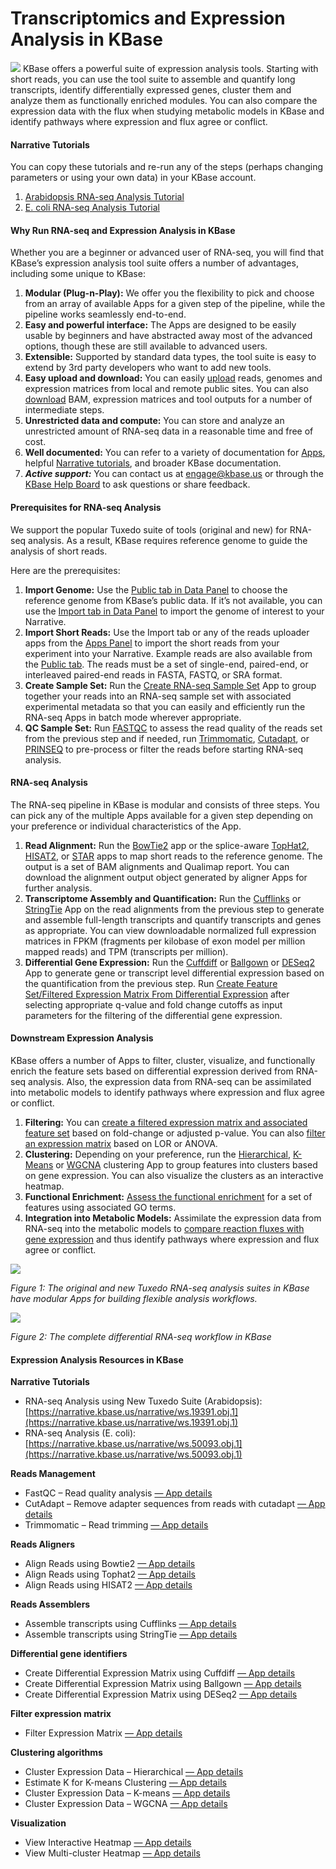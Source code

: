 # Transcriptomics and Expression Analysis in KBase

![](../../.gitbook/assets/expression-1.jpg) KBase offers a powerful suite of expression analysis tools. Starting with short reads, you can use the tool suite to assemble and quantify long transcripts, identify differentially expressed genes, cluster them and analyze them as functionally enriched modules. You can also compare the expression data with the flux when studying metabolic models in KBase and identify pathways where expression and flux agree or conflict.

#### Narrative Tutorials

You can copy these tutorials and re-run any of the steps \(perhaps changing parameters or using your own data\) in your KBase account.

1. [Arabidopsis RNA-seq Analysis Tutorial](https://narrative.kbase.us/narrative/ws.19391.obj.1)
2. [E. coli RNA-seq Analysis Tutorial](https://narrative.kbase.us/narrative/ws.50093.obj.1)

#### Why Run RNA-seq and Expression Analysis in KBase

Whether you are a beginner or advanced user of RNA-seq, you will find that KBase’s expression analysis tool suite offers a number of advantages, including some unique to KBase:

1. **Modular \(Plug-n-Play\):** We offer you the flexibility to pick and choose from an array of available Apps for a given step of the pipeline, while the pipeline works seamlessly end-to-end.
2. **Easy and powerful interface:** The Apps are designed to be easily usable by beginners and have abstracted away most of the advanced options, though these are still available to advanced users.
3. **Extensible:** Supported by standard data types, the tool suite is easy to extend by 3rd party developers who want to add new tools.
4. **Easy upload and download:** You can easily [upload](../../working-with-data-1/data-upload-download-guide/) reads, genomes and expression matrices from local and remote public sites. You can also [download](../../working-with-data-1/data-upload-download-guide/) BAM, expression matrices and tool outputs for a number of intermediate steps.
5. **Unrestricted data and compute:** You can store and analyze an unrestricted amount of RNA-seq data in a reasonable time and free of cost.
6. **Well documented:** You can refer to a variety of documentation for [Apps](https://narrative.kbase.us/#catalog/apps), helpful [Narrative tutorials](https://kbase.us/narrative-library/), and broader KBase documentation.
7. _**Active support:**_ You can contact us at [engage@kbase.us](mailto:engage@kbase.us) or through the [KBase Help Board](../../troubleshooting-1/support.md) to ask questions or share feedback.

#### Prerequisites for RNA-seq Analysis

We support the popular Tuxedo suite of tools \(original and new\) for RNA-seq analysis. As a result, KBase requires reference genome to guide the analysis of short reads. 

Here are the prerequisites:

1. **Import Genome:** Use the [Public tab in Data Panel](../../getting-started/narrative-user-guide/add-data-to-your-narrative.md) to choose the reference genome from KBase’s public data. If it’s not available, you can use the [Import tab in Data Panel](../../getting-started/narrative-user-guide/add-data-to-your-narrative.md) to import the genome of interest to your Narrative.
2. **Import Short Reads:** Use the Import tab or any of the reads uploader apps from the [Apps Panel](../../getting-started/narrative-user-guide/browse-kbase-analysis-tools.md) to import the short reads from your experiment into your Narrative. Example reads are also available from the [Public tab](../../getting-started/narrative-user-guide/add-data-to-your-narrative.md). The reads must be a set of single-end, paired-end, or interleaved paired-end reads in FASTA, FASTQ, or SRA format.
3. **Create Sample Set:** Run the [Create RNA-seq Sample Set](https://narrative.kbase.us/#catalog/apps/KBaseRNASeq/describe_rnaseq_experiment/release) App to group together your reads into an RNA-seq sample set with associated experimental metadata so that you can easily and efficiently run the RNA-seq Apps in batch mode wherever appropriate.
4. **QC Sample Set:** Run [FASTQC](https://narrative.kbase.us/#appcatalog/app/kb_fastqc/runFastQC/release) to assess the read quality of the reads set from the previous step and if needed, run [Trimmomatic](https://narrative.kbase.us/#appcatalog/app/kb_trimmomatic/run_trimmomatic/release), [Cutadapt](https://narrative.kbase.us/#appcatalog/app/kb_cutadapt/remove_adapters/release), or [PRINSEQ](https://narrative.kbase.us/#appcatalog/app/kb_PRINSEQ/execReadLibraryPRINSEQ/release) to pre-process or filter the reads before starting RNA-seq analysis.

#### RNA-seq Analysis

The RNA-seq pipeline in KBase is modular and consists of three steps. You can pick any of the multiple Apps available for a given step depending on your preference or individual characteristics of the App.

1. **Read Alignment:** Run the [BowTie2](https://narrative.kbase.us/#appcatalog/app/kb_Bowtie2/align_reads_using_bowtie2/release) app or the splice-aware [TopHat2](https://narrative.kbase.us/#catalog/apps/kb_tophat2/align_reads_using_tophat2/release), [HISAT2](https://narrative.kbase.us/#catalog/apps/kb_hisat2/align_reads_using_hisat2/release), or [STAR](https://narrative.kbase.us/#catalog/apps/STAR/align_reads_using_STAR/beta) apps to map short reads to the reference genome. The output is a set of BAM alignments and Qualimap report. You can download the alignment output object generated by aligner Apps for further analysis.
2. **Transcriptome Assembly and Quantification:** Run the [Cufflinks](https://narrative.kbase.us/#catalog/apps/kb_cufflinks/assemble_transcripts_using_cufflinks/release) or [StringTie](https://narrative.kbase.us/#catalog/apps/kb_stringtie/run_stringtie/release) App on the read alignments from the previous step to generate and assemble full-length transcripts and quantify transcripts and genes as appropriate. You can view downloadable normalized full expression matrices in FPKM \(fragments per kilobase of exon model per million mapped reads\) and TPM \(transcripts per million\).
3. **Differential Gene Expression:** Run the [Cuffdiff](https://narrative.kbase.us/#catalog/apps/kb_cufflinks/run_Cuffdiff/release) or [Ballgown](https://narrative.kbase.us/#catalog/apps/kb_ballgown/run_ballgown_app/release) or [DESeq2](https://narrative.kbase.us/#catalog/apps/kb_deseq/run_DESeq2/release) App to generate gene or transcript level differential expression based on the quantification from the previous step. Run [Create Feature Set/Filtered Expression Matrix From Differential Expression](https://narrative.kbase.us/#appcatalog/app/FeatureSetUtils/upload_featureset_from_diff_expr/release) after selecting appropriate q-value and fold change cutoffs as input parameters for the filtering of the differential gene expression.

#### Downstream Expression Analysis

KBase offers a number of Apps to filter, cluster, visualize, and functionally enrich the feature sets based on differential expression derived from RNA-seq analysis. Also, the expression data from RNA-seq can be assimilated into metabolic models to identify pathways where expression and flux agree or conflict.

1. **Filtering:** You can [create a filtered expression matrix and associated feature set](https://narrative.kbase.us/#catalog/apps/FeatureSetUtils/upload_featureset_from_diff_expr/release) based on fold-change or adjusted p-value. You can also [filter an expression matrix](https://narrative.kbase.us/#catalog/apps/CoExpression/expression_toolkit_filter_expression/release) based on LOR or ANOVA.
2. **Clustering:** Depending on your preference, run the [Hierarchical](https://narrative.kbase.us/#catalog/apps/KBaseFeatureValues/expression_toolkit_cluster_hierarchical/release), [K-Means](https://narrative.kbase.us/#catalog/apps/KBaseFeatureValues/expression_toolkit_cluster_k_means/release) or [WGCNA](https://narrative.kbase.us/#catalog/apps/CoExpression/expression_toolkit_cluster_WGCNA/release) clustering App to group features into clusters based on gene expression. You can also visualize the clusters as an interactive heatmap.
3. **Functional Enrichment:** [Assess the functional enrichment](https://narrative.kbase.us/#appcatalog/app/kb_functional_enrichment_1/functional_enrichment_go_term/release) for a set of features using associated GO terms.
4. **Integration into Metabolic Models:** Assimilate the expression data from RNA-seq into the metabolic models to [compare reaction fluxes with gene expression](https://narrative.kbase.us/#appcatalog/app/fba_tools/compare_flux_with_expression) and thus identify pathways where expression and flux agree or conflict.

[![](../../.gitbook/assets/transcriptomics1.png)](https://kbase.us/wp-content/uploads/2019/02/transcriptomics1.png)

_Figure 1: The original and new Tuxedo RNA-seq analysis suites in KBase have modular Apps for building flexible analysis workflows._

[![](../../.gitbook/assets/transcriptomics2.png)](https://kbase.us/wp-content/uploads/2019/02/transcriptomics2.png)

_Figure 2: The complete differential RNA-seq workflow in KBase_

#### 

#### Expression Analysis Resources in KBase

 **Narrative Tutorials**

* RNA-seq Analysis using New Tuxedo Suite \(Arabidopsis\): [https://narrative.kbase.us/narrative/ws.19391.obj.1](https://narrative.kbase.us/narrative/ws.19391.obj.1)
* RNA-seq Analysis \(E. coli\): [https://narrative.kbase.us/narrative/ws.50093.obj.1](https://narrative.kbase.us/narrative/ws.50093.obj.1)

**Reads Management**

* FastQC – Read quality analysis [— App details](https://narrative.kbase.us/#appcatalog/app/kb_fastqc/runFastQC/release)
* CutAdapt – Remove adapter sequences from reads with cutadapt [— App details](https://narrative.kbase.us/#appcatalog/app/kb_cutadapt/remove_adapters/release)
* Trimmomatic – Read trimming [— App details](https://narrative.kbase.us/#appcatalog/app/kb_trimmomatic/run_trimmomatic/release)

**Reads Aligners**

* Align Reads using Bowtie2 [— App details](https://narrative.kbase.us/#appcatalog/app/KBaseRNASeq/align_reads_using_bowtie2/release)
* Align Reads using Tophat2 [— App details](https://narrative.kbase.us/#appcatalog/app/KBaseRNASeq/align_reads_using_tophat/release)
* Align Reads using HISAT2 [— App details](https://narrative.kbase.us/#appcatalog/app/KBaseRNASeq/align_reads_using_hisat2/release)

**Reads Assemblers**

* Assemble transcripts using Cufflinks [— App details](https://narrative.kbase.us/#appcatalog/app/KBaseRNASeq/assemble_transcripts_with_cufflinks/release)
* Assemble transcripts using StringTie [— App details](https://narrative.kbase.us/#catalog/apps/KBaseRNASeq/assemble_transcripts_with_stringtie/release)

**Differential gene identifiers**

* Create Differential Expression Matrix using Cuffdiff [— App details](https://narrative.kbase.us/#catalog/apps/KBaseRNASeq/identify_differential_expression_using_cuffdiff/release)
* Create Differential Expression Matrix using Ballgown [— App details](https://narrative.kbase.us/#catalog/apps/KBaseRNASeq/identify_differential_expression_using_ballgown/release)
* Create Differential Expression Matrix using DESeq2 [— App details](https://narrative.kbase.us/#catalog/apps/kb_deseq/run_DESeq2/release)

**Filter expression matrix**

* Filter Expression Matrix [— App details](https://narrative.kbase.us/#catalog/apps/CoExpression/expression_toolkit_filter_expression/release)

**Clustering algorithms**

* Cluster Expression Data – Hierarchical [— App details](https://narrative.kbase.us/#catalog/apps/KBaseFeatureValues/expression_toolkit_cluster_hierarchical/release)
* Estimate K for K-means Clustering [— App details](https://narrative.kbase.us/#catalog/apps/KBaseFeatureValues/expression_toolkit_estimate_k/release)
* Cluster Expression Data – K-means [— App details](https://narrative.kbase.us/#catalog/apps/KBaseFeatureValues/expression_toolkit_cluster_k_means/release)
* Cluster Expression Data – WGCNA [— App details](https://narrative.kbase.us/#catalog/apps/CoExpression/expression_toolkit_cluster_WGCNA/release)

**Visualization**

* View Interactive Heatmap [— App details](https://narrative.kbase.us/#catalog/apps/kb_cummerbund/view_expression_interactive_heatmap/release)
* View Multi-cluster Heatmap [— App details](https://narrative.kbase.us/#catalog/apps/CoExpression/expression_toolkit_view_heatmap/release)


